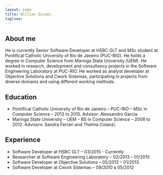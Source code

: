 ```yaml
---
layout: page
title: Willian Oizumi
tagline:
---
```


## About me

He is currently Senior Software Developer at HSBC GLT and MSc student at Pontifical Catholic University of Rio de Janeiro (PUC-RIO). He holds a degree in Computer Science from Maringa State University (UEM). He worked in research, development and consultancy projects in the Software Engineering Laboratory at PUC-RIO. He worked as analyst developer at Objective Solutions and Cwork Sistemas, participating in projects from diverse domains and using different working methods.

## Education

<ul class="education">
  <li>Pontifical Catholic University of Rio de Janeiro – PUC-RIO – MSc in Computer Science – 2013 to 2015. Advisor: Alessandro Garcia.</li>
  <li>Maringa State University – UEM – BS in Computer Science – 2008 to 2012. Advisors: Sandra Ferrari and Thelma Colanzi.</li>
</ul>

## Experience

<ul class="experience">
  <li>Software Developer at HSBC GLT – 03/2015 - Currently</li>
  <li>Researcher at Software Engineering Laboratory – 02/2013 – 01/2015</li>
  <li>Software Developer at Objective Solutions – 05/2012 – 01/2013</li>
  <li>Software Developer at Cwork Sistemas – 09/2010 a 05/2012</li>
</ul>
